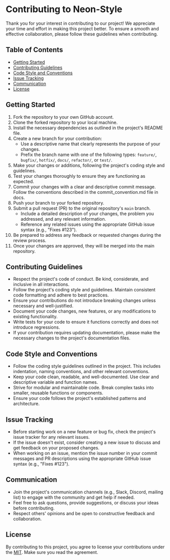# Contributing to Neon-Style

Thank you for your interest in contributing to our project! We appreciate your time and effort in making this project better. To ensure a smooth and effective collaboration, please follow these guidelines when contributing.

## Table of Contents
- [Getting Started](#getting-started)
- [Contributing Guidelines](#contributing-guidelines)
- [Code Style and Conventions](#code-style-and-conventions)
- [Issue Tracking](#issue-tracking)
- [Communication](#communication)
- [License](#license)

## Getting Started
1. Fork the repository to your own GitHub account.
2. Clone the forked repository to your local machine.
3. Install the necessary dependencies as outlined in the project's README file.
4. Create a new branch for your contribution:
   - Use a descriptive name that clearly represents the purpose of your changes.
   - Prefix the branch name with one of the following types: `feature/`, `bugfix/`, `hotfix/`, `docs/`, `refactor/`, or `test/`.
5. Make your changes or additions, following the project's coding style and guidelines.
6. Test your changes thoroughly to ensure they are functioning as expected.
7. Commit your changes with a clear and descriptive commit message. Follow the conventions described in the commit_convention.md file in docs.
8. Push your branch to your forked repository.
9. Submit a pull request (PR) to the original repository's `main` branch.
   - Include a detailed description of your changes, the problem you addressed, and any relevant information.
   - Reference any related issues using the appropriate GitHub issue syntax (e.g., "Fixes #123").
10. Be prepared to address any feedback or requested changes during the review process.
11. Once your changes are approved, they will be merged into the main repository.

## Contributing Guidelines
- Respect the project's code of conduct. Be kind, considerate, and inclusive in all interactions.
- Follow the project's coding style and guidelines. Maintain consistent code formatting and adhere to best practices.
- Ensure your contributions do not introduce breaking changes unless necessary and well-justified.
- Document your code changes, new features, or any modifications to existing functionality.
- Write tests for your code to ensure it functions correctly and does not introduce regressions.
- If your contribution requires updating documentation, please make the necessary changes to the project's documentation files.

## Code Style and Conventions
- Follow the coding style guidelines outlined in the project. This includes indentation, naming conventions, and other relevant conventions.
- Keep your code clean, readable, and well-documented. Use clear and descriptive variable and function names.
- Strive for modular and maintainable code. Break complex tasks into smaller, reusable functions or components.
- Ensure your code follows the project's established patterns and architecture.

## Issue Tracking
- Before starting work on a new feature or bug fix, check the project's issue tracker for any relevant issues.
- If the issue doesn't exist, consider creating a new issue to discuss and get feedback on your proposed changes.
- When working on an issue, mention the issue number in your commit messages and PR descriptions using the appropriate GitHub issue syntax (e.g., "Fixes #123").

## Communication
- Join the project's communication channels (e.g., Slack, Discord, mailing list) to engage with the community and get help if needed.
- Feel free to ask questions, provide suggestions, or discuss your ideas before contributing.
- Respect others' opinions and be open to constructive feedback and collaboration.

## License
By contributing to this project, you agree to license your contributions under the [MIT](../LICENSE). Make sure you read the agreement.

